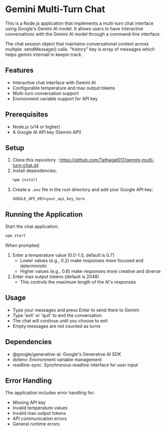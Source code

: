 # Gemini Multi-Turn Chat

This is a Node.js application that implements a multi-turn chat interface using Google's Gemini AI model. It allows users to have interactive conversations with the Gemini AI model through a command-line interface.

The chat session object that maintains conversational context across multiple .sendMessage() calls. "history" key is array of messages which helps gemini internall in keepin track.

## Features

- Interactive chat interface with Gemini AI
- Configurable temperature and max output tokens
- Multi-turn conversation support
- Environment variable support for API key

## Prerequisites

- Node.js (v14 or higher)
- A Google AI API key (Gemini API)

## Setup

1. Clone this repository : https://github.com/Tathagat017/gemini-multi-turn-chat.git
2. Install dependencies:
   ```bash
   npm install
   ```
3. Create a `.env` file in the root directory and add your Google API key:
   ```
   GOOGLE_API_KEY=your_api_key_here
   ```

## Running the Application

Start the chat application:

```bash
npm start
```

When prompted:

1. Enter a temperature value (0.0-1.0, default is 0.7)
   - Lower values (e.g., 0.2) make responses more focused and deterministic
   - Higher values (e.g., 0.8) make responses more creative and diverse
2. Enter max output tokens (default is 2048)
   - This controls the maximum length of the AI's responses

## Usage

- Type your messages and press Enter to send them to Gemini
- Type 'exit' or 'quit' to end the conversation
- The chat will continue until you choose to exit
- Empty messages are not counted as turns

## Dependencies

- @google/generative-ai: Google's Generative AI SDK
- dotenv: Environment variable management
- readline-sync: Synchronous readline interface for user input

## Error Handling

The application includes error handling for:

- Missing API key
- Invalid temperature values
- Invalid max output tokens
- API communication errors
- General runtime errors
